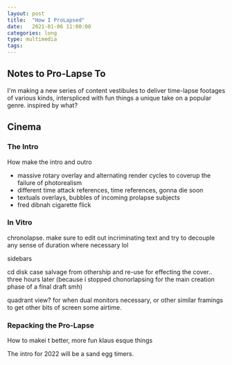 ```yaml
---
layout: post
title:  "How I ProLapsed"
date:   2021-01-06 11:00:00
categories: long
type: multimedia
tags: 
---
```


## Notes to Pro-Lapse To

I'm making a new series of content vestibules to deliver time-lapse footages of various kinds, interspliced with fun things a unique take on a popular genre. inspired by what?

## Cinema

### The Intro
How make the intro and outro

- massive rotary overlay and alternating render cycles to coverup the failure of photorealism
- different time attack references, time references, gonna die soon
- textuals overlays, bubbles of incoming prolapse subjects
- fred dibnah cigarette flick

### In Vitro

chronolapse. make sure to edit out incriminating text and try to decouple any sense of duration where necessary lol

sidebars

cd disk case salvage from othership and re-use for effecting the cover.. three hours later (because i stopped chonorlapsing for the main creation phase of a final draft smh)

quadrant view? for when dual monitors necessary, or other similar framings to get other bits of screen some airtime.

### Repacking the Pro-Lapse

How to makei t better, more fun klaus esque things

The intro for 2022 will be a sand egg timers.